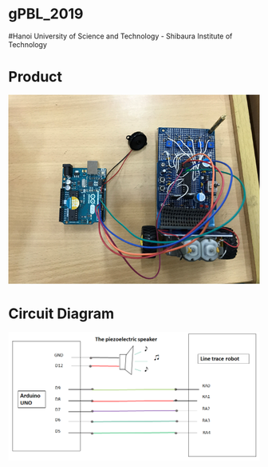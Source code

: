 # gPBL_2019
#Hanoi University of Science and Technology - Shibaura Institute of Technology
 
# Product
![](images/robot.png)

# Circuit Diagram
![](images/diagram.png)
